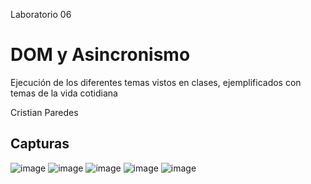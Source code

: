 Laboratorio 06
# DOM y Asincronismo
Ejecución de los diferentes temas vistos en clases, ejemplificados con temas de la vida cotidiana

Cristian Paredes

## Capturas
![image](https://github.com/cristian-simba/dom-async/assets/117742977/7ac2881c-f910-4395-ab32-fd11611659c0)
![image](https://github.com/cristian-simba/dom-async/assets/117742977/9d32ae36-31f7-4b5f-a9c6-b49ec56b7ab3)
![image](https://github.com/cristian-simba/dom-async/assets/117742977/59dd1f59-75c7-4254-a99f-2e9459918428)
![image](https://github.com/cristian-simba/dom-async/assets/117742977/102535dd-8ea4-40d1-86f3-7bd36d4ddb55)
![image](https://github.com/cristian-simba/dom-async/assets/117742977/3654801f-a96e-4f41-82c6-087458915826)




